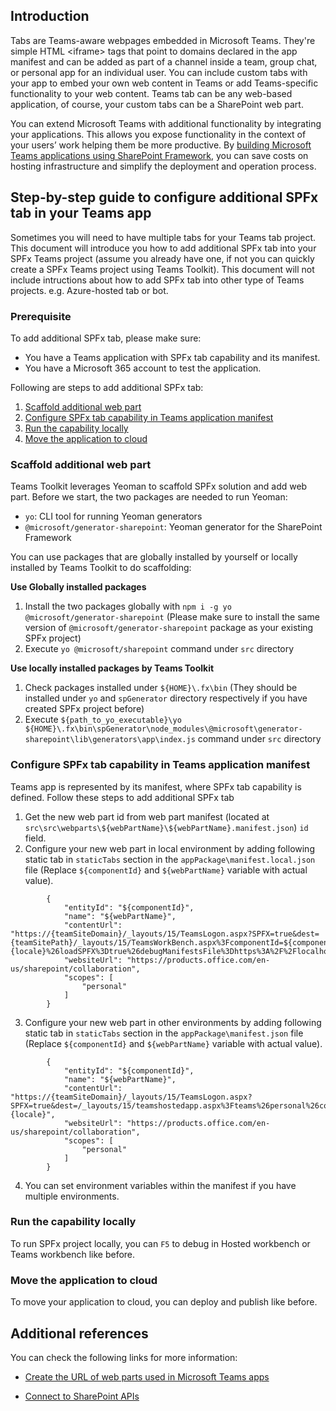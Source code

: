 ## Introduction
Tabs are Teams-aware webpages embedded in Microsoft Teams. They're simple HTML <iframe\> tags that point to domains declared in the app manifest and can be added as part of a channel inside a team, group chat, or personal app for an individual user. You can include custom tabs with your app to embed your own web content in Teams or add Teams-specific functionality to your web content. Teams tab can be any web-based application, of course, your custom tabs can be a SharePoint web part.

You can extend Microsoft Teams with additional functionality by integrating your applications. This allows you expose functionality in the context of your users’ work helping them be more productive. By [building Microsoft Teams applications using SharePoint Framework](https://learn.microsoft.com/en-us/sharepoint/dev/spfx/integrate-with-teams-introduction), you can save costs on hosting infrastructure and simplify the deployment and operation process.

## Step-by-step guide to configure additional SPFx tab in your Teams app 
Sometimes you will need to have multiple tabs for your Teams tab project. This document will introduce you how to add additional SPFx tab into your SPFx Teams project (assume you already have one, if not you can quickly create a SPFx Teams project using Teams Toolkit). This document will not include intructions about how to add SPFx tab into other type of Teams projects. e.g. Azure-hosted tab or bot. 

### Prerequisite
To add additional SPFx tab, please make sure: 
- You have a Teams application with SPFx tab capability and its manifest. 
- You have a Microsoft 365 account to test the application. 

Following are steps to add additional SPFx tab:
1. [Scaffold additional web part](#scaffold-additional-web-part)
2. [Configure SPFx tab capability in Teams application manifest](#configure-spfx-tab-capability-in-teams-application-manifest)
3. [Run the capability locally](#run-the-capability-locally)
4. [Move the application to cloud](#move-the-application-to-cloud)

### Scaffold additional web part
Teams Toolkit leverages Yeoman to scaffold SPFx solution and add web part. Before we start, the two packages are needed to run Yeoman:
- `yo`: CLI tool for running Yeoman generators
- `@microsoft/generator-sharepoint`: Yeoman generator for the SharePoint Framework

You can use packages that are globally installed by yourself or locally installed by Teams Toolkit to do scaffolding:

**Use Globally installed packages**
1. Install the two packages globally with `npm i -g yo @microsoft/generator-sharepoint` (Please make sure to install the same version of `@microsoft/generator-sharepoint` package as your existing SPFx project)
2. Execute `yo @microsoft/sharepoint` command under `src` directory

**Use locally installed packages by Teams Toolkit**
1. Check packages installed under `${HOME}\.fx\bin` (They should be installed under `yo` and `spGenerator` directory respectively if you have created SPFx project before)
2. Execute `${path_to_yo_executable}\yo ${HOME}\.fx\bin\spGenerator\node_modules\@microsoft\generator-sharepoint\lib\generators\app\index.js` command under `src` directory

### Configure SPFx tab capability in Teams application manifest
Teams app is represented by its manifest, where SPFx tab capability is defined. Follow these steps to add additional SPFx tab
1. Get the new web part id from web part manifest (located at `src\src\webparts\${webPartName}\${webPartName}.manifest.json`) `id` field. 
2. Configure your new web part in local environment by adding following static tab in `staticTabs` section in the `appPackage\manifest.local.json` file (Replace `${componentId}` and `${webPartName}` variable with actual value).
```
        {
            "entityId": "${componentId}",
            "name": "${webPartName}",
            "contentUrl": "https://{teamSiteDomain}/_layouts/15/TeamsLogon.aspx?SPFX=true&dest={teamSitePath}/_layouts/15/TeamsWorkBench.aspx%3FcomponentId=${componentId}%26teams%26personal%26forceLocale={locale}%26loadSPFX%3Dtrue%26debugManifestsFile%3Dhttps%3A%2F%2Flocalhost%3A4321%2Ftemp%2Fmanifests.js",
            "websiteUrl": "https://products.office.com/en-us/sharepoint/collaboration",
            "scopes": [
                "personal"
            ]
        }
```
3. Configure your new web part in other environments by adding following static tab in `staticTabs` section in the `appPackage\manifest.json` file (Replace `${componentId}` and `${webPartName}` variable with actual value).
```
        {
            "entityId": "${componentId}",
            "name": "${webPartName}",
            "contentUrl": "https://{teamSiteDomain}/_layouts/15/TeamsLogon.aspx?SPFX=true&dest=/_layouts/15/teamshostedapp.aspx%3Fteams%26personal%26componentId=${componentId}%26forceLocale={locale}",
            "websiteUrl": "https://products.office.com/en-us/sharepoint/collaboration",
            "scopes": [
                "personal"
            ]
        }
```

4. You can set environment variables within the manifest if you have multiple environments.

### Run the capability locally

To run SPFx project locally, you can `F5` to debug in Hosted workbench or Teams workbench like before.

### Move the application to cloud

To move your application to cloud, you can deploy and publish like before.

## Additional references
You can check the following links for more information: 
- [Create the URL of web parts used in Microsoft Teams apps](https://learn.microsoft.com/en-us/sharepoint/dev/spfx/deployment-spfx-teams-solutions#dynamically-reference-the-underlying-sharepoint-site-urls)

- [Connect to SharePoint APIs](https://learn.microsoft.com/en-us/sharepoint/dev/spfx/connect-to-sharepoint)